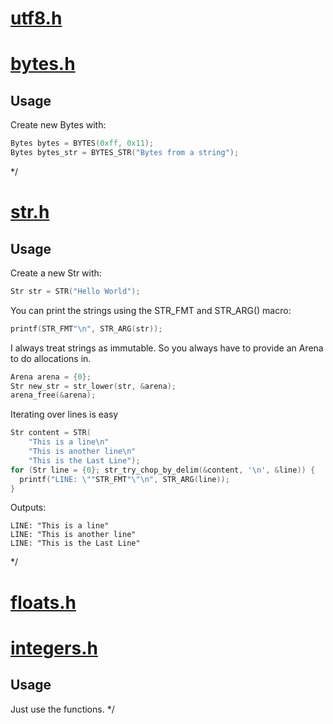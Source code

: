 # [utf8.h](src/types/utf8.h)
# [bytes.h](src/types/bytes.h)
## Usage
Create new Bytes with:
```c
Bytes bytes = BYTES(0xff, 0x11);
Bytes bytes_str = BYTES_STR("Bytes from a string");
```
*/
# [str.h](src/types/str.h)
## Usage
Create a new Str with:
```c
Str str = STR("Hello World");
```

You can print the strings using the STR_FMT and STR_ARG() macro:
```c
printf(STR_FMT"\n", STR_ARG(str));
```

I always treat strings as immutable.
So you always have to provide an Arena to do allocations in.
```c
Arena arena = {0};
Str new_str = str_lower(str, &arena);
arena_free(&arena);
```


Iterating over lines is easy
```c
Str content = STR(
    "This is a line\n"
    "This is another line\n"
    "This is the Last Line");
for (Str line = {0}; str_try_chop_by_delim(&content, '\n', &line)) {
  printf("LINE: \""STR_FMT"\"\n", STR_ARG(line));
}
```
Outputs:
```console
LINE: "This is a line"
LINE: "This is another line"
LINE: "This is the Last Line"
```
*/
# [floats.h](src/types/floats.h)
# [integers.h](src/types/integers.h)
## Usage
Just use the functions.
*/
